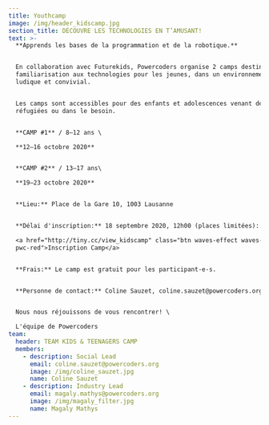 ```yaml
---
title: Youthcamp
image: /img/header_kidscamp.jpg
section_title: DÉCOUVRE LES TECHNOLOGIES EN T’AMUSANT!
text: >-
  **Apprends les bases de la programmation et de la robotique.**


  En collaboration avec Futurekids, Powercoders organise 2 camps destinés à la
  familiarisation aux technologies pour les jeunes, dans un environnement
  ludique et convivial. 


  Les camps sont accessibles pour des enfants et adolescences venant de familles
  réfugiées ou dans le besoin.


  **CAMP #1** / 8–12 ans \

  **12–16 octobre 2020** 


  **CAMP #2** / 13–17 ans\

  **19–23 octobre 2020**


  **Lieu:** Place de la Gare 10, 1003 Lausanne 


  **Délai d'inscription:** 18 septembre 2020, 12h00 (places limitées): \

  <a href="http://tiny.cc/view_kidscamp" class="btn waves-effect waves-light
  pwc-red">Inscription Camp</a> 


  **Frais:** Le camp est gratuit pour les participant-e-s. 


  **Personne de contact:** Coline Sauzet, coline.sauzet@powercoders.org


  Nous nous réjouissons de vous rencontrer! \

  L'équipe de Powercoders
team:
  header: TEAM KIDS & TEENAGERS CAMP
  members:
    - description: Social Lead
      email: coline.sauzet@powercoders.org
      image: /img/coline_sauzet.jpg
      name: Coline Sauzet
    - description: Industry Lead
      email: magaly.mathys@powercoders.org
      image: /img/magaly_filter.jpg
      name: Magaly Mathys
---
```


